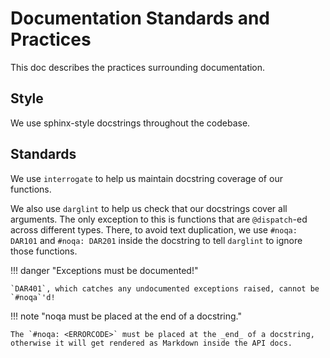 # Documentation Standards and Practices

This doc describes the practices surrounding documentation.

## Style

We use sphinx-style docstrings throughout the codebase.


## Standards

We use `interrogate` to help us maintain docstring coverage of our functions.

We also use `darglint` to help us check that our docstrings cover all arguments.
The only exception to this is functions that are `@dispatch`-ed across different types.
There, to avoid text duplication,
we use `#noqa: DAR101` and `#noqa: DAR201` inside the docstring
to tell `darglint` to ignore those functions.

!!! danger "Exceptions must be documented!"

    `DAR401`, which catches any undocumented exceptions raised, cannot be `#noqa`'d!

!!! note "noqa must be placed at the end of a docstring."

    The `#noqa: <ERRORCODE>` must be placed at the _end_ of a docstring,
    otherwise it will get rendered as Markdown inside the API docs.
